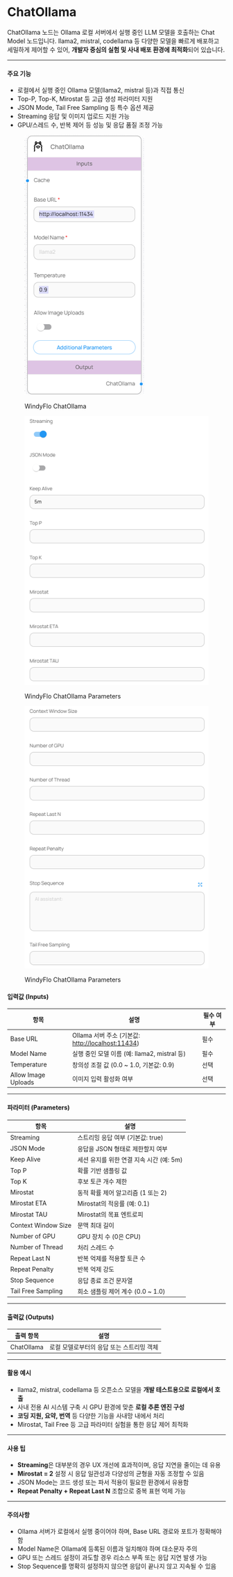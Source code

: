 # ChatOllama

ChatOllama 노드는 Ollama 로컬 서버에서 실행 중인 LLM 모델을 호출하는 Chat Model 노드입니다. llama2, mistral, codellama 등 다양한 모델을 빠르게 배포하고 세밀하게 제어할 수 있어, **개발자 중심의 실험 및 사내 배포 환경에 최적화**되어 있습니다.

***

#### 주요 기능

* 로컬에서 실행 중인 Ollama 모델(llama2, mistral 등)과 직접 통신
* Top-P, Top-K, Mirostat 등 고급 생성 파라미터 지원
* JSON Mode, Tail Free Sampling 등 특수 옵션 제공
* Streaming 응답 및 이미지 업로드 지원 가능
* GPU/스레드 수, 반복 제어 등 성능 및 응답 품질 조정 가능

<figure><img src="../../../.gitbook/assets/스크린샷 2025-05-12 112254.png" alt=""><figcaption><p>WindyFlo ChatOllama</p></figcaption></figure>

<div><figure><img src="../../../.gitbook/assets/스크린샷 2025-05-12 112336.png" alt=""><figcaption><p>WindyFlo ChatOllama Parameters</p></figcaption></figure> <figure><img src="../../../.gitbook/assets/스크린샷 2025-05-12 112348.png" alt=""><figcaption><p>WindyFlo ChatOllama Parameters</p></figcaption></figure></div>

#### 입력값 (Inputs)

| 항목                  | 설명                                                                   | 필수 여부 |
| ------------------- | -------------------------------------------------------------------- | ----- |
| Base URL            | Ollama 서버 주소 (기본값: [http://localhost:11434](http://localhost:11434)) | 필수    |
| Model Name          | 실행 중인 모델 이름 (예: llama2, mistral 등)                                   | 필수    |
| Temperature         | 창의성 조절 값 (0.0 \~ 1.0, 기본값: 0.9)                                      | 선택    |
| Allow Image Uploads | 이미지 입력 활성화 여부                                                        | 선택    |

***

#### 파라미터 (Parameters)

| 항목                  | 설명                         |
| ------------------- | -------------------------- |
| Streaming           | 스트리밍 응답 여부 (기본값: true)     |
| JSON Mode           | 응답을 JSON 형태로 제한할지 여부       |
| Keep Alive          | 세션 유지를 위한 연결 지속 시간 (예: 5m) |
| Top P               | 확률 기반 샘플링 값                |
| Top K               | 후보 토큰 개수 제한                |
| Mirostat            | 동적 확률 제어 알고리즘 (1 또는 2)     |
| Mirostat ETA        | Mirostat의 적응률 (예: 0.1)     |
| Mirostat TAU        | Mirostat의 목표 엔트로피          |
| Context Window Size | 문맥 최대 길이                   |
| Number of GPU       | GPU 장치 수 (0은 CPU)          |
| Number of Thread    | 처리 스레드 수                   |
| Repeat Last N       | 반복 억제를 적용할 토큰 수            |
| Repeat Penalty      | 반복 억제 강도                   |
| Stop Sequence       | 응답 종료 조건 문자열               |
| Tail Free Sampling  | 희소 샘플링 제어 계수 (0.0 \~ 1.0)  |

***

#### 출력값 (Outputs)

| 출력 항목      | 설명                      |
| ---------- | ----------------------- |
| ChatOllama | 로컬 모델로부터의 응답 또는 스트리밍 객체 |

***

#### 활용 예시

* llama2, mistral, codellama 등 오픈소스 모델을 **개발 테스트용으로 로컬에서 호출**
* 사내 전용 AI 시스템 구축 시 GPU 환경에 맞춘 **로컬 추론 엔진 구성**
* **코딩 지원, 요약, 번역** 등 다양한 기능을 사내망 내에서 처리
* Mirostat, Tail Free 등 고급 파라미터 실험을 통한 응답 제어 최적화

***

#### 사용 팁

* **Streaming**은 대부분의 경우 UX 개선에 효과적이며, 응답 지연을 줄이는 데 유용
* **Mirostat = 2** 설정 시 응답 일관성과 다양성의 균형을 자동 조정할 수 있음
* JSON Mode는 코드 생성 또는 파서 적용이 필요한 환경에서 유용함
* **Repeat Penalty + Repeat Last N** 조합으로 중복 표현 억제 가능

***

#### 주의사항

* Ollama 서버가 로컬에서 실행 중이어야 하며, Base URL 경로와 포트가 정확해야 함
* Model Name은 Ollama에 등록된 이름과 일치해야 하며 대소문자 주의
* GPU 또는 스레드 설정이 과도할 경우 리소스 부족 또는 응답 지연 발생 가능
* Stop Sequence를 명확히 설정하지 않으면 응답이 끝나지 않고 지속될 수 있음
